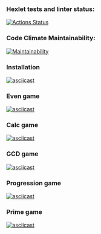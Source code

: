 ### Hexlet tests and linter status:

[![Actions Status](https://github.com/stardustvoid/frontend-project-lvl1/workflows/hexlet-check/badge.svg)](https://github.com/stardustvoid/frontend-project-lvl1/actions)

### Code Climate Maintainability:

[![Maintainability](https://api.codeclimate.com/v1/badges/e1a80d656c637ddf1773/maintainability)](https://codeclimate.com/github/stardustvoid/frontend-project-lvl1/maintainability)

### Installation

[![asciicast](https://asciinema.org/a/567586.svg)](https://asciinema.org/a/567586)

### Even game

[![asciicast](https://asciinema.org/a/567591.svg)](https://asciinema.org/a/567591)

### Calc game

[![asciicast](https://asciinema.org/a/570969.svg)](https://asciinema.org/a/570969)

### GCD game

[![asciicast](https://asciinema.org/a/571167.svg)](https://asciinema.org/a/571167)

### Progression game

[![asciicast](https://asciinema.org/a/571346.svg)](https://asciinema.org/a/571346)

### Prime game

[![asciicast](https://asciinema.org/a/571521.svg)](https://asciinema.org/a/571521)
